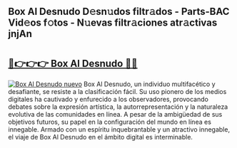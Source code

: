 ## Box Al Desnudo D𝚎sn𝚞dos filtr𝚊dos - Parts-BAC Vid𝚎os f𝚘tos - N𝚞evas filtr𝚊ciones atr𝚊ctivas jnjAn

# <h2><a href="http://mb6ho2g.tromn.icu/?c=Box+Al+Desnudo">🔗👉👉👉 Box Al Desnudo 🔗🔗</a></h2>

[![Box Al Desnudo nuevo](https://i.imgur.com/pEAQMta.gif)](http://mb6ho2g.tromn.icu/?c=Box+Al+Desnudo)
Box Al Desnudo, un individuo multifacético y desafiante, se resiste a la clasificación fácil. Su uso pionero de los medios digitales ha cautivado y enfurecido a los observadores, provocando debates sobre la expresión artística, la autorrepresentación y la naturaleza evolutiva de las comunidades en línea. A pesar de la ambigüedad de sus objetivos futuros, su papel en la configuración del mundo en línea es innegable. Armado con un espíritu inquebrantable y un atractivo innegable, el viaje de Box Al Desnudo en el ámbito digital es interminable.
